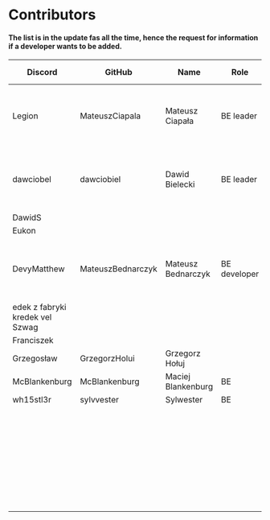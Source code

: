 # Contributors

#### The list is in the update fas all the time, hence the request for information if a developer wants to be added.

| Discord                         | GitHub         | Name             | Role      | Skill  | Registration date |
|---------------------------------|----------------|----------------- |-----------|--------|-------------------|
| Legion                          | MateuszCiapala | Mateusz Ciapała  | BE leader |        | Since the application was launched - Jun 21, 2022 |
| dawciobel                       | dawciobiel     | Dawid Bielecki   | BE leader | senior | Since the application was launched - Jun 21, 2022 |
| DawidS                          |                |                  |           |        | 2022-            |
| Eukon                           |                |                  |           |        | 2022-            |
| DevyMatthew                     | MateuszBednarczyk | Mateusz Bednarczyk | BE developer | junior | Since the application was launched - Jun 21, 2022 |
| edek z fabryki kredek vel Szwag |                |                  |           |        | 2023-            |
| Franciszek                      |                |                  |           |        | 2023-            |
| Grzegosław                      | GrzegorzHolui  | Grzegorz Hołuj   |           | junior | 2023-06-24       |
| McBlankenburg                   | McBlankenburg  | Maciej Blankenburg | BE      |        | 2023-            |
| wh15stl3r                       |  sylvvester    | Sylwester        |    BE     | junior |                  |
|                                 |                |                  |           |        | 2023-            |
|                                 |                |                  |           |        | 2023-            |
|                                 |                |                  |           |        | 2023-            |
|                                 |                |                  |           |        | 2023-            |
|                                 |                |                  |           |        | 2023-            |
|                                 |                |                  |           |        | 2023-            |
|                                 |                |                  |           |        | 2023-            |
|                                 |                |                  |           |        | 2023-            |

